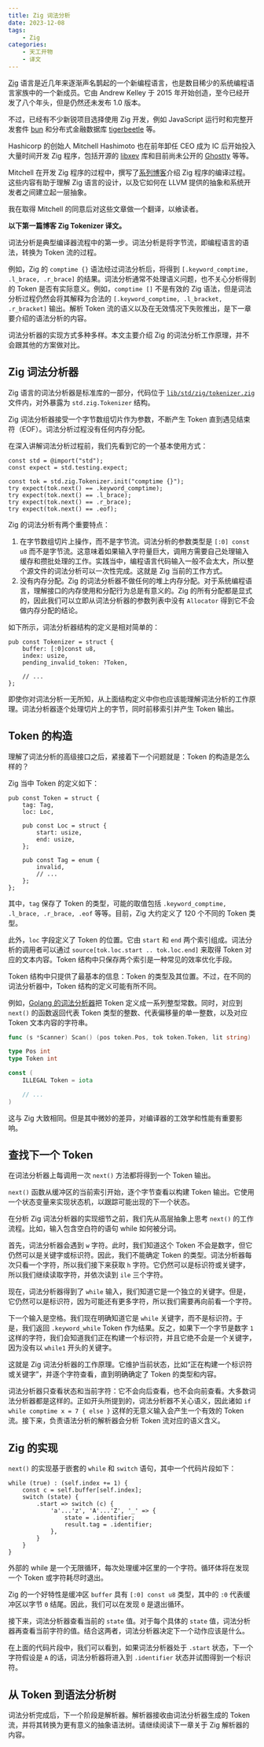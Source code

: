 ```yaml
---
title: Zig 词法分析
date: 2023-12-08
tags:
    - Zig
categories:
    - 天工开物
    - 译文
---
```


[Zig](https://ziglang.org/) 语言是近几年来逐渐声名鹊起的一个新编程语言，也是数目稀少的系统编程语言家族中的一个新成员。它由 Andrew Kelley 于 2015 年开始创造，至今已经开发了八个年头，但是仍然还未发布 1.0 版本。

不过，已经有不少新锐项目选择使用 Zig 开发，例如 JavaScript 运行时和完整开发套件 [bun](https://github.com/oven-sh/bun) 和分布式金融数据库 [tigerbeetle](https://github.com/tigerbeetle/tigerbeetle/) 等。

Hashicorp 的创始人 Mitchell Hashimoto 也在前年卸任 CEO 成为 IC 后开始投入大量时间开发 Zig 程序，包括开源的 [libxev](https://github.com/mitchellh/libxev/) 库和目前尚未公开的 [Ghostty](https://www.youtube.com/watch?v=l_qY2p0OH9A&t=331s) 等等。

Mitchell 在开发 Zig 程序的过程中，撰写了[系列博客](https://mitchellh.com/zig)介绍 Zig 程序的编译过程。这些内容有助于理解 Zig 语言的设计，以及它如何在 LLVM 提供的抽象和系统开发者之间建立起一层抽象。

我在取得 Mitchell 的同意后对这些文章做一个翻译，以飨读者。

**以下第一篇博客 Zig Tokenizer 译文。**

<!-- more -->

词法分析是典型编译器流程中的第一步。词法分析是将字节流，即编程语言的语法，转换为 Token 流的过程。

例如，Zig 的 `comptime {}` 语法经过词法分析后，将得到 `[.keyword_comptime, .l_brace, .r_brace]` 的结果。词法分析通常不处理语义问题，也不关心分析得到的 Token 是否有实际意义。例如，`comptime []` 不是有效的 Zig 语法，但是词法分析过程仍然会将其解释为合法的 `[.keyword_comptime, .l_bracket, .r_bracket]` 输出。解析 Token 流的语义以及在无效情况下失败推出，是下一章要介绍的语法分析的内容。

词法分析器的实现方式多种多样。本文主要介绍 Zig 的词法分析工作原理，并不会跟其他的方案做对比。

## Zig 词法分析器

Zig 语言的词法分析器是标准库的一部分，代码位于 [`lib/std/zig/tokenizer.zig`](https://github.com/ziglang/zig/blob/69195d0cd43468f213332c5792df04c941f8313d/lib/std/zig/tokenizer.zig) 文件内，对外暴露为 `std.zig.Tokenizer` 结构。

Zig 词法分析器接受一个字节数组切片作为参数，不断产生 Token 直到遇见结束符（EOF）。词法分析过程没有任何内存分配。

在深入讲解词法分析过程前，我们先看到它的一个基本使用方式：

```zig
const std = @import("std");
const expect = std.testing.expect;

const tok = std.zig.Tokenizer.init("comptime {}");
try expect(tok.next() == .keyword_comptime);
try expect(tok.next() == .l_brace);
try expect(tok.next() == .r_brace);
try expect(tok.next() == .eof);
```

Zig 的词法分析有两个重要特点：

1. 在字节数组切片上操作，而不是字节流。词法分析的参数类型是 `[:0] const u8` 而不是字节流。这意味着如果输入字符量巨大，调用方需要自己处理输入缓存和攒批处理的工作。实践当中，编程语言代码输入一般不会太大，所以整个源文件的词法分析可以一次性完成。这就是 Zig 当前的工作方式。
2. 没有内存分配。Zig 的词法分析器不做任何的堆上内存分配。对于系统编程语言，理解接口的内存使用和分配行为总是有意义的。Zig 的所有分配都是显式的，因此我们可以立即从词法分析器的参数列表中没有 `Allocator` 得到它不会做内存分配的结论。

如下所示，词法分析器结构的定义是相对简单的：

```zig
pub const Tokenizer = struct {
    buffer: [:0]const u8,
    index: usize,
    pending_invalid_token: ?Token,

    // ...
};
```

即使你对词法分析一无所知，从上面结构定义中你也应该能理解词法分析的工作原理。词法分析器逐个处理切片上的字节，同时前移索引并产生 Token 输出。

## Token 的构造

理解了词法分析的高级接口之后，紧接着下一个问题就是：Token 的构造是怎么样的？

Zig 当中 Token 的定义如下：

```zig
pub const Token = struct {
    tag: Tag,
    loc: Loc,

    pub const Loc = struct {
        start: usize,
        end: usize,
    };

    pub const Tag = enum {
        invalid,
        // ...
    };
};
```

其中，`tag` 保存了 Token 的类型，可能的取值包括 `.keyword_comptime, .l_brace, .r_brace, .eof` 等等。目前，Zig 大约定义了 120 个不同的 Token 类型。

此外，`loc` 字段定义了 Token 的位置。它由 `start` 和 `end` 两个索引组成。词法分析的调用者可以通过 `source[tok.loc.start .. tok.loc.end]` 来取得 Token 对应的文本内容。Token 结构中只保存两个索引是一种常见的效率优化手段。

Token 结构中只提供了最基本的信息：Token 的类型及其位置。不过，在不同的词法分析器中，Token 结构的定义可能有所不同。

例如，[Golang 的词法分析器](https://pkg.go.dev/go/scanner@go1.17.6#Scanner.Scan)把 Token 定义成一系列整型常数。同时，对应到 `next()` 的函数返回代表 Token 类型的整数、代表偏移量的单一整数，以及对应 Token 文本内容的字符串。

```go
func (s *Scanner) Scan() (pos token.Pos, tok token.Token, lit string)

type Pos int
type Token int

const (
	ILLEGAL Token = iota

    // ...
)
```

这与 Zig 大致相同。但是其中微妙的差异，对编译器的工效学和性能有重要影响。

## 查找下一个 Token

在词法分析器上每调用一次 `next()` 方法都将得到一个 Token 输出。

`next()` 函数从缓冲区的当前索引开始，逐个字节查看以构建 Token 输出。它使用一个状态变量来实现状态机，以跟踪可能出现的下一个状态。

在分析 Zig 词法分析器的实现细节之前，我们先从高层抽象上思考 `next()` 的工作流程。比如，输入包含空白符的语句 while 如何被分词。

首先，词法分析器会遇到 `w` 字符。此时，我们知道这个 Token 不会是数字，但它仍然可以是关键字或标识符。因此，我们不能确定 Token 的类型。词法分析器每次只看一个字符，所以我们接下来获取 `h` 字符。它仍然可以是标识符或关键字，所以我们继续读取字符，并依次读到 `ile` 三个字符。

现在，词法分析器得到了 `while` 输入，我们知道它是一个独立的关键字。但是，它仍然可以是标识符，因为可能还有更多字符，所以我们需要再向前看一个字符。

下一个输入是空格。我们现在明确知道它是 `while` 关键字，而不是标识符。于是，我们返回 `.keyword_while` Token 作为结果。反之，如果下一个字节是数字 `1` 这样的字符，我们会知道我们正在构建一个标识符，并且它绝不会是一个关键字，因为没有以 `while1` 开头的关键字。

这就是 Zig 词法分析器的工作原理。它维护当前状态，比如“正在构建一个标识符或关键字”，并逐个字符查看，直到明确确定了 Token 的类型和内容。

词法分析器只查看状态和当前字符：它不会向后查看，也不会向前查看。大多数词法分析器都是这样的。正如开头所提到的，词法分析器不关心语义，因此诸如 `if while comptime x = 7 { else }` 这样的无意义输入会产生一个有效的 Token 流。接下来，负责语法分析的解析器会分析 Token 流对应的语义含义。

## Zig 的实现

`next()` 的实现基于嵌套的 `while` 和 `switch` 语句，其中一个代码片段如下：

```zig
while (true) : (self.index += 1) {
    const c = self.buffer[self.index];
    switch (state) {
        .start => switch (c) {
            'a'...'z', 'A'...'Z', '_' => {
                state = .identifier;
                result.tag = .identifier;
            },
        }
    }
}
```

外部的 while 是一个无限循环，每次处理缓冲区里的一个字符。循环体将在发现一个 Token 或字符耗尽时退出。

Zig 的一个好特性是缓冲区 `buffer` 具有 `[:0] const u8` 类型，其中的 `:0` 代表缓冲区以字节 `0` 结尾。因此，我们可以在发现 `0` 是退出循环。

接下来，词法分析器查看当前的 `state` 值。对于每个具体的 `state` 值，词法分析器再查看当前字符的值。结合这两者，词法分析器决定下一个动作应该是什么。

在上面的代码片段中，我们可以看到，如果词法分析器处于 `.start` 状态，下一个字符假设是 `A` 的话，词法分析器将进入到 `.identifier` 状态并试图得到一个标识符。

## 从 Token 到语法分析树

词法分析完成后，下一个阶段是解析器。解析器接收由词法分析器生成的 Token 流，并将其转换为更有意义的抽象语法树。请继续阅读下一章关于 Zig 解析器的内容。
